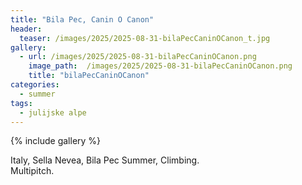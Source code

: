 ```yaml
---
title: "Bila Pec, Canin O Canon"
header:
  teaser: /images/2025/2025-08-31-bilaPecCaninOCanon_t.jpg
gallery:
  - url: /images/2025/2025-08-31-bilaPecCaninOCanon.png
    image_path:  /images/2025/2025-08-31-bilaPecCaninOCanon.png
    title: "bilaPecCaninOCanon"
categories:
  - summer
tags:
  - julijske alpe
---
```


{% include gallery %}

Italy, Sella Nevea, Bila Pec
Summer, Climbing.   
Multipitch.
